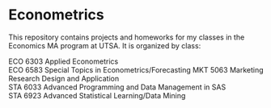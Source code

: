 # Econometrics
This repository contains projects and homeworks for my classes in the Economics MA program at UTSA. It is organized by class:

ECO 6303 Applied Econometrics	
ECO 6583 Special Topics in Econometrics/Forecasting	
MKT 5063 Marketing Research Design and Application	
STA 6033 Advanced Programming and Data Management in SAS	
STA 6923 Advanced Statistical Learning/Data Mining
